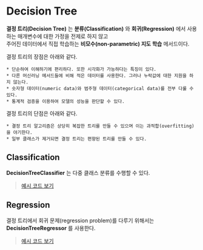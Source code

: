 # Decision Tree

**결정 트리(Decision Tree)** 는 **분류(Classification)** 와 **회귀(Regression)** 에서 사용하는 매개변수에 대한 가정을 전제로 하지 않고  
주어진 데이터에서 직접 학습하는 **비모수(non-parametric) 지도 학습** 메서드이다.  

결정 트리의 장점은 아래와 같다.  
```  
* 단순하여 이해하기에 편리하다. 또한 시각화가 가능하다는 특징이 있다.  
* 다른 머신러닝 메서드들에 비해 적은 데이터를 사용한다. 그러나 누락값에 대한 지원을 하지 않는다.  
* 숫자형 데이터(numeric data)와 범주형 데이터(categorical data)를 전부 다룰 수 있다.  
* 통계적 검증을 이용하여 모델의 성능을 판단할 수 있다.
```  

결정 트리의 단점은 아래와 같다.  
```  
* 결정 트리 알고리즘은 상당히 복잡한 트리를 만들 수 있으며 이는 과적합(overfitting)을 야기한다.  
* 일부 클래스가 제거되면 결정 트리는 편향된 트리를 만들 수 있다.  
```  

## Classification  

**DecisionTreeClassifier** 는 다중 클래스 분류를 수행할 수 있다.  

> [예시 코드 보기](https://github.com/galaxy1014/ML_module_summary/blob/master/Scikit-learn/1.%20Supervised%20learning/1.%20Decision%20Tree/Decision%20Tree%20Classifier.ipynb)

## Regression  

결정 트리에서 회귀 문제(regression problem)를 다루기 위해서는 **DecisionTreeRegressor** 를 사용한다.  

> [예시 코드 보기](https://github.com/galaxy1014/ML_module_summary/blob/master/Scikit-learn/1.%20Supervised%20learning/1.%20Decision%20Tree/DecisionTree%20Regression.ipynb)
